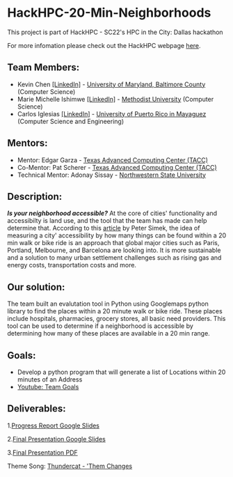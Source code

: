 # HackHPC-20-Min-Neighborhoods
This project is part of HackHPC - SC22's HPC in the City: Dallas hackathon

For more infomation please check out the HackHPC webpage [here](https://hackhpc.github.io/HPCintheCity22/).

## Team Members:
  - Kevin Chen [[LinkedIn]](https://www.linkedin.com/in/kchen1314/) - [University of Maryland, Baltimore County](https://umbc.edu/) (Computer Science)
  - Marie Michelle Ishimwe [[LinkedIn]](http://www.linkedin.com/in/mariemichelle2000) - [Methodist University](https://www.methodist.edu/) (Computer Science)
  - Carlos Iglesias [[LinkedIn]](https://www.linkedin.com/in/carlos-a-iglesias-ng-7001061b7) - [University of Puerto Rico in Mayaguez](https://www.uprm.edu/ecafss/collaborators/uprm/) (Computer Science and Engineering)
## Mentors:
  - Mentor: Edgar Garza - [Texas Advanced Computing Center (TACC)](https://www.tacc.utexas.edu/)
  - Co-Mentor: Pat Scherer - [Texas Advanced Computing Center (TACC)](https://www.tacc.utexas.edu/)
  - Technical Mentor: Adonay Sissay - [Northwestern State University](https://www.nsula.edu/)
## Description:
  ***Is your neighborhood accessible?*** At the core of cities' functionality and accessibilty is land use, and the tool that the team has made can help determine that. According to this [article](https://www.dmagazine.com/frontburner/2020/02/20-minute-neighborhoods-could-solve-many-of-dallas-urban-problems/) by Peter Simek, the idea of measuring a city' accessibility by how many things can be found within a 20 min walk or bike ride is an approach that global major cities such as Paris, Portland, Melbourne, and Barcelona are looking into. It is more sustainable and a solution to many urban settlement challenges such as rising gas and energy costs, transportation costs and more. 
## Our solution:
  The team built an evalutation tool in Python using Googlemaps python library to find the places within a 20 minute walk or bike ride. These places include hospitals, pharmacies, grocery stores, all basic need providers. This tool can be used to determine if a neighborhood is accessible by determining how many of these places are available in a 20 min range. 

## Goals:
 - Develop a python program that will generate a list of Locations within 20 minutes of an Address
 - [Youtube: Team Goals](https://www.youtube.com/watch?v=6TQnIcOEJqU&t=59s)
## Deliverables:
  1.[Progress Report Google Slides](https://docs.google.com/presentation/d/1nHo0h6q3Nim2ejv6n5GTWnDmzTdTBHDueDAFRPLt7TY/edit?usp=sharing)
  
  2.[Final Presentation Google Slides](https://docs.google.com/presentation/d/1XE5liKk9wjl8vzCv_PacL2hXaqeI8jvHBULChUYW7gY/edit#slide=id.g1858e86bc39_1_63)
  
  3.[Final Presentation PDF]()

Theme Song: [Thundercat - 'Them Changes](https://www.youtube.com/watch?v=GNCd_ERZvZM)
